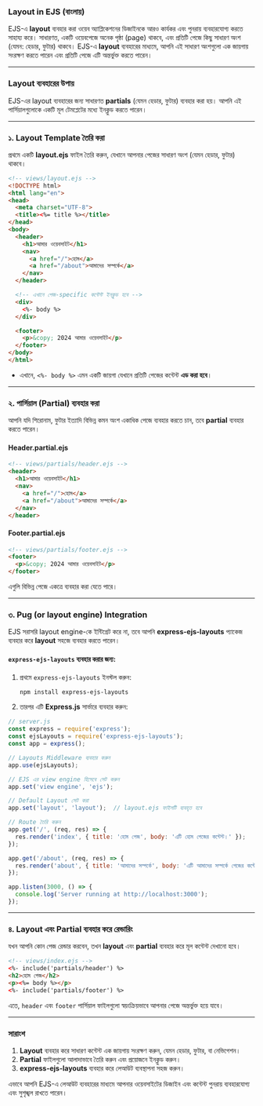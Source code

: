 ### Layout in EJS (বাংলায়)

EJS-এ **layout** ব্যবহার করা ওয়েব অ্যাপ্লিকেশনের ডিজাইনকে আরও কার্যকর এবং পুনরায় ব্যবহারযোগ্য করতে সাহায্য করে। সাধারণত, একটি ওয়েবপেজে অনেক পৃষ্ঠা (page) থাকবে, এবং প্রতিটি পেজে কিছু সাধারণ অংশ (যেমন: হেডার, ফুটার) থাকবে। EJS-এ **layout** ব্যবহারের মাধ্যমে, আপনি এই সাধারণ অংশগুলো এক জায়গায় সংরক্ষণ করতে পারেন এবং প্রতিটি পেজে এটি অন্তর্ভুক্ত করতে পারেন।

---

### **Layout ব্যবহারের উপায়**

EJS-এর layout ব্যবহারের জন্য সাধারণত **partials** (যেমন হেডার, ফুটার) ব্যবহার করা হয়। আপনি এই পার্সিয়ালগুলোকে একটি মূল টেমপ্লেটের মধ্যে ইনক্লুড করতে পারেন।

---

### **১. Layout Template তৈরি করা**

প্রথমে একটি **layout.ejs** ফাইল তৈরি করুন, যেখানে আপনার পেজের সাধারণ অংশ (যেমন হেডার, ফুটার) থাকবে।

```html
<!-- views/layout.ejs -->
<!DOCTYPE html>
<html lang="en">
<head>
  <meta charset="UTF-8">
  <title><%= title %></title>
</head>
<body>
  <header>
    <h1>আমার ওয়েবসাইট</h1>
    <nav>
      <a href="/">হোম</a>
      <a href="/about">আমাদের সম্পর্কে</a>
    </nav>
  </header>

  <!-- এখানে পেজ-specific কন্টেন্ট ইনক্লুড হবে -->
  <div>
    <%- body %>
  </div>

  <footer>
    <p>&copy; 2024 আমার ওয়েবসাইট</p>
  </footer>
</body>
</html>
```

- এখানে, `<%- body %>` এমন একটি জায়গা যেখানে প্রতিটি পেজের কন্টেন্ট **এড করা হবে**।

---

### **২. পার্সিয়াল (Partial) ব্যবহার করা**

আপনি যদি শিরোনাম, ফুটার ইত্যাদি বিভিন্ন কমন অংশ একাধিক পেজে ব্যবহার করতে চান, তবে **partial** ব্যবহার করতে পারেন।

#### Header.partial.ejs
```html
<!-- views/partials/header.ejs -->
<header>
  <h1>আমার ওয়েবসাইট</h1>
  <nav>
    <a href="/">হোম</a>
    <a href="/about">আমাদের সম্পর্কে</a>
  </nav>
</header>
```

#### Footer.partial.ejs
```html
<!-- views/partials/footer.ejs -->
<footer>
  <p>&copy; 2024 আমার ওয়েবসাইট</p>
</footer>
```

এগুলি বিভিন্ন পেজে একত্রে ব্যবহার করা যেতে পারে।

---

### **৩. Pug (or layout engine) Integration**

EJS সরাসরি layout engine-কে ইন্টিগ্রেট করে না, তবে আপনি **express-ejs-layouts** প্যাকেজ ব্যবহার করে **layout** সহজে ব্যবহার করতে পারেন।

#### `express-ejs-layouts` ব্যবহার করার জন্য:

1. প্রথমে `express-ejs-layouts` ইনস্টল করুন:
   ```bash
   npm install express-ejs-layouts
   ```

2. তারপর এটি **Express.js** সার্ভারে ব্যবহার করুন:
   
```javascript
// server.js
const express = require('express');
const ejsLayouts = require('express-ejs-layouts');
const app = express();

// Layouts Middleware ব্যবহার করুন
app.use(ejsLayouts);

// EJS এর view engine হিসেবে সেট করুন
app.set('view engine', 'ejs');

// Default Layout সেট করা
app.set('layout', 'layout');  // layout.ejs ফাইলটি ব্যবহৃত হবে

// Route তৈরি করুন
app.get('/', (req, res) => {
  res.render('index', { title: 'হোম পেজ', body: 'এটি হোম পেজের কন্টেন্ট।' });
});

app.get('/about', (req, res) => {
  res.render('about', { title: 'আমাদের সম্পর্কে', body: 'এটি আমাদের সম্পর্কে পেজের কন্টেন্ট।' });
});

app.listen(3000, () => {
  console.log('Server running at http://localhost:3000');
});
```

---

### **৪. Layout এবং Partial ব্যবহার করে রেন্ডারিং**

যখন আপনি কোন পেজ রেন্ডার করবেন, তখন **layout** এবং **partial** ব্যবহার করে মূল কন্টেন্ট দেখানো হবে।

```html
<!-- views/index.ejs -->
<%- include('partials/header') %>
<h2>হোম পেজ</h2>
<p><%= body %></p>
<%- include('partials/footer') %>
```

এতে, `header` এবং `footer` পার্সিয়াল ফাইলগুলো স্বয়ংক্রিয়ভাবে আপনার পেজে অন্তর্ভুক্ত হয়ে যাবে।

---

### **সারাংশ**

1. **Layout** ব্যবহার করে সাধারণ কন্টেন্ট এক জায়গায় সংরক্ষণ করুন, যেমন হেডার, ফুটার, বা নেভিগেশন।
2. **Partial** ফাইলগুলো আলাদাভাবে তৈরি করুন এবং প্রয়োজনে ইনক্লুড করুন।
3. **express-ejs-layouts** ব্যবহার করে লেআউট ব্যবস্থাপনা সহজ করুন।

এভাবে আপনি EJS-এ লেআউট ব্যবহারের মাধ্যমে আপনার ওয়েবসাইটের ডিজাইন এবং কন্টেন্ট পুনরায় ব্যবহারযোগ্য এবং সুশৃঙ্খল রাখতে পারেন।
